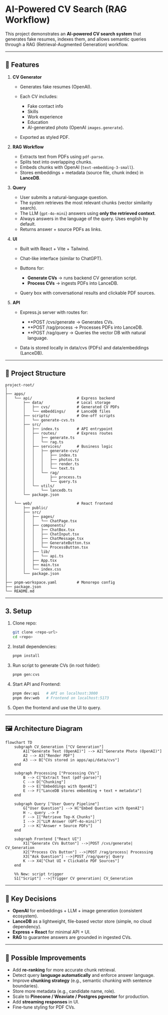 # AI-Powered CV Search (RAG Workflow)

This project demonstrates an **AI-powered CV search system** that generates fake resumes, indexes them, and allows semantic queries through a RAG (Retrieval-Augmented Generation) workflow.

---

## 🚀 Features

1. **CV Generator**

   * Generates fake resumes (OpenAI).
   * Each CV includes:

     * Fake contact info
     * Skills
     * Work experience
     * Education
     * AI-generated photo (OpenAI `images.generate`).
   * Exported as styled PDF.

2. **RAG Workflow**

   * Extracts text from PDFs using `pdf-parse`.
   * Splits text into overlapping chunks.
   * Embeds chunks with OpenAI (`text-embedding-3-small`).
   * Stores embeddings + metadata (source file, chunk index) in **LanceDB**.

3. **Query**

   * User submits a natural-language question.
   * The system retrieves the most relevant chunks (vector similarity search).
   * The LLM (`gpt-4o-mini`) answers using **only the retrieved context**.
   * Always answers in the language of the query. Uses english by default.
   * Returns answer + source PDFs as links.

4. **UI**

   * Built with React + Vite + Tailwind.
   * Chat-like interface (similar to ChatGPT).
   * Buttons for:

     * **Generate CVs** → runs backend CV generation script.
     * **Process CVs** → ingests PDFs into LanceDB.
   * Query box with conversational results and clickable PDF sources.

5. **API**

    * Express.js server with routes for:
        * **POST /cvs/generate → Generates CVs.
        * **POST /rag/process → Processes PDFs into LanceDB.
        * **POST /rag/query → Queries the vector DB with natural language.

    * Data is stored locally in data/cvs (PDFs) and data/embeddings (LanceDB).

---

## 📂 Project Structure

```
project-root/
│
├── apps/
│   └── api/                    # Express backend
│       ├── data/               # Local storage
│       │   ├── cvs/            # Generated CV PDFs
│       │   └── embeddings/     # LanceDB files
│       ├── scripts/            # One-off scripts
│       │   └── generate-cvs.ts
│       ├── src/
│       │   ├── index.ts        # API entrypoint
│       │   ├── routes/         # Express routes
│       │   │   ├── generate.ts
│       │   │   └── rag.ts
│       │   ├── services/       # Business logic
│       │   │   ├── generate-cvs/
│       │   │   │   ├── index.ts
│       │   │   │   ├── photos.ts
│       │   │   │   ├── render.ts
│       │   │   │   └── text.ts
│       │   │   └── rag/
│       │   │       ├── process.ts
│       │   │       └── query.ts
│       │   └── utils/
│       │       └── lancedb.ts
│       └── package.json
│
│   └── web/                    # React frontend
│       ├── public/
│       ├── src/
│       │   ├── pages/
│       │   │   └── ChatPage.tsx
│       │   ├── components/
│       │   │   ├── ChatBox.tsx
│       │   │   ├── ChatInput.tsx
│       │   │   ├── ChatMessage.tsx
│       │   │   ├── GenerateButton.tsx
│       │   │   └── ProcessButton.tsx
│       │   ├── lib/
│       │   │   └── api.ts
│       │   ├── App.tsx
│       │   ├── main.tsx
│       │   └── index.css
│       └── package.json
│
├── pnpm-workspace.yaml         # Monorepo config
├── package.json
└── README.md
```

---

## 3. Setup

1. Clone repo:

   ```bash
   git clone <repo-url>
   cd <repo>
   ```

2. Install dependencies:

   ```bash
   pnpm install
   ```

3. Run script to generate CVs (in root folder):

   ```bash
   pnpm gen:cvs
   ```

4. Start API and Frontend:

   ```bash
   pnpm dev:api   # API on localhost:3000
   pnpm dev:web   # Frontend on localhost:5173
   ```

5. Open the frontend and use the UI to query.

---

## 🖼️ Architecture Diagram

```mermaid
flowchart TD
    subgraph CV_Generation ["CV Generation"]
        A1["Generate Text (OpenAI)"] --> A2["Generate Photo (OpenAI)"]
        A2 --> A3["Render PDF"]
        A3 --> B["CVs stored in apps/api/data/cvs"]
    end

    subgraph Processing ["Processing CVs"]
        B --> C["Extract Text (pdf-parse)"]
        C --> D["Chunking"]
        D --> E["Embeddings with OpenAI"]
        E --> F["LanceDB stores embedding + text + metadata"]
    end

    subgraph Query ["User Query Pipeline"]
        G["User Question"] --> H["Embed Question with OpenAI"]
        H -. query .-> F
        F --> I["Retrieve Top-K Chunks"]
        I --> J["LLM Answer (GPT-4o-mini)"]
        J --> K["Answer + Source PDFs"]
    end

    subgraph Frontend ["React UI"]
        X1["Generate CVs Button"] -->|POST /cvs/generate| CV_Generation
        X2["Process CVs Button"] -->|POST /rag/process| Processing
        X3["Ask Question"] -->|POST /rag/query| Query
        K --> X4["Chat UI + Clickable PDF Sources"]
    end

    %% New: script trigger
    S1["Script"] -->|Trigger CV generation| CV_Generation
```

---

## 🔑 Key Decisions

* **OpenAI** for embeddings + LLM + image generation (consistent ecosystem).
* **LanceDB** as a lightweight, file-based vector store (simple, no cloud dependency).
* **Express + React** for minimal API + UI.
* **RAG** to guarantee answers are grounded in ingested CVs.

---

## 🚀 Possible Improvements

* Add **re-ranking** for more accurate chunk retrieval.
* Detect query **language automatically** and enforce answer language.
* Improve **chunking strategy** (e.g., semantic chunking with sentence boundaries).
* Store more metadata (e.g., candidate name, role).
* Scale to **Pinecone / Weaviate / Postgres pgvector** for production.
* Add **streaming responses** in UI.
* Fine-tune styling for PDF CVs.
